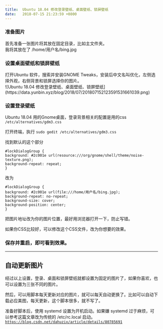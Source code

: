 ```yaml
---
title:  Ubuntu 18.04 修改登录壁纸、桌面壁纸、锁屏壁纸
date:   2018-07-15 21:23:59 +0800
---
```


<h3 id="h3-u51C6u5907u56FEu7247"><a name="准备图片" class="reference-link"></a><span class="header-link octicon octicon-link"></span>准备图片</h3>首先准备一张图片将其放在固定目录，比如主文件夹。<br />我将其放在了 /home/用户名/bing.jpg

<h3 id="h3-u8BBEu7F6Eu684Cu9762u58C1u7EB8u548Cu9501u5C4Fu58C1u7EB8"><a name="设置桌面壁纸和锁屏壁纸" class="reference-link"></a><span class="header-link octicon octicon-link"></span>设置桌面壁纸和锁屏壁纸</h3>打开Ubuntu 软件，搜索并安装GNOME Tweaks，安装后中文名叫优化，左侧选择外观，右侧背景和锁屏选择你的图片。<br />![Ubuntu 18.04 修改登录壁纸、桌面壁纸、锁屏壁纸](https://data.yunbin.xyz/blog/2018/07/201807152123591531661039.png)

<h3 id="h3-u8BBEu7F6Eu767Bu5F55u58C1u7EB8"><a name="设置登录壁纸" class="reference-link"></a><span class="header-link octicon octicon-link"></span>设置登录壁纸</h3>Ubuntu 18.04 用的Gnome桌面，登录背景相关的配置是用的css <code>/etc/alternatives/gdm3.css</code>

打开终端，执行 <code>sudo gedit /etc/alternatives/gdm3.css</code>

找到默认的这个部分

<pre><code>#lockDialogGroup {
background: #2c001e url(resource:///org/gnome/shell/theme/noise-texture.png);
background-repeat: repeat;
}
</code></pre>改为

<pre><code>#lockDialogGroup {
background: #2c001e url(file:///home/用户名/bing.jpg);
background-repeat: no-repeat;
background-size: cover;
background-position: center;
}
</code></pre>把图片地址改为你的图片位置，最好用浏览器打开一下，防止写错。

如果你CSS比较好，可以修改这个CSS文件，改为你想要的效果。

<h3 id="h3--"><a name="保存并重启，即可看到效果。" class="reference-link"></a><span class="header-link octicon octicon-link"></span>保存并重启，即可看到效果。</h3><hr>

<h2 id="h2-u81EAu52A8u66F4u65B0u56FEu7247"><a name="自动更新图片" class="reference-link"></a><span class="header-link octicon octicon-link"></span>自动更新图片</h2>经过以上设置，登录、桌面和锁屏壁纸就都设置为固定的图片了，如果你喜欢，也可以设置为三张不同的图片。

然后，可以用脚本每天更新对应的图片，就可以每天自动更换了。比如可以自动下载必应美图，每天更新，这个脚本很多，就不写了。

准备好脚本后，使用 systemd 设置为开机启动。如果嫌 systemd 过于麻烦，可以参考这篇文章改为传统的 /etc/rc.local 启动。<code>https://blog.csdn.net/dahuzix/article/details/80785691</code>

<!--205-->

